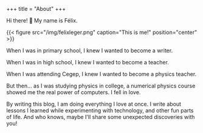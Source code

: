 +++
title = "About"
+++

Hi there! :wave: My name is Félix.

{{< figure src="/img/felixleger.png" caption="This is me!" position="center" >}}

When I was in primary school, I knew I wanted to become a writer.

When I was in high school, I knew I wanted to become a teacher.

When I was attending Cegep, I knew I wanted to become a physics teacher.

But then... as I was studying physics in college, a numerical physics course showed me the real power of
computers. I fell in love.

By writing this blog, I am doing everything I love at once. I write about lessons I learned while
experimenting with technology, and other fun parts of life. And who knows, maybe I'll share some unexpected
discoveries with you!
